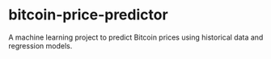# bitcoin-price-predictor
A machine learning project to predict Bitcoin prices using historical data and regression models.
